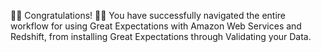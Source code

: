 🚀🚀 Congratulations! 🚀🚀  You have successfully navigated the entire workflow for using Great Expectations with Amazon Web Services and Redshift, from installing Great Expectations through Validating your Data.